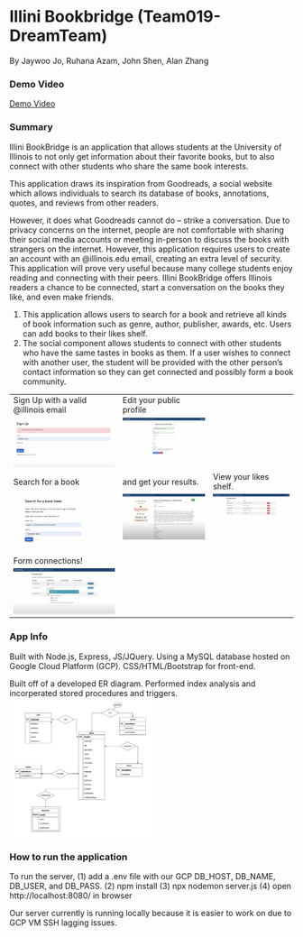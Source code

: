 # Illini Bookbridge (Team019-DreamTeam)
By Jaywoo Jo, Ruhana Azam, John Shen, Alan Zhang

### Demo Video
[Demo Video](https://www.youtube.com/watch?v=WaINe_qyNMA&ab_channel=JayJo)

### Summary
Illini BookBridge is an application that allows students at the University of Illinois to not only get
information about their favorite books, but to also connect with other students who share the
same book interests.  

This application draws its inspiration from Goodreads, a social website which allows individuals to
search its database of books, annotations, quotes, and reviews from other readers.

However, it does what Goodreads cannot do – strike a conversation. Due to privacy concerns on
the internet, people are not comfortable with sharing their social media accounts or meeting
in-person to discuss the books with strangers on the internet. However, this application requires
users to create an account with an @illinois.edu email, creating an extra level of security. This
application will prove very useful because many college students enjoy reading and connecting
with their peers. Illini BookBridge offers Illinois readers a chance to be connected, start a
conversation on the books they like, and even make friends.

1. This application allows users to search for a book and retrieve all kinds of book information such
as genre, author, publisher, awards, etc. Users can add books to their likes shelf.
2. The social component allows students to connect with
other students who have the same tastes in books as them. If a user wishes to connect with another user,
the student will be provided with the other person’s contact information so they can get
connected and possibly form a book community.

<table>
  <tr>
    <td> Sign Up with a valid @illinois email </td>
    <td> Edit your public profile </td>
  </tr>
  <tr>
    <td valign="top"><img src="Images/Sign Up.png"></td>
    <td valign="top"><img src="Images/Profile1.png"></td>
  </tr>

  <tr>
    <td> Search for a book </td>
    <td> and get your results. </td>
    <td> View your likes shelf. </td>
  </tr>
  <tr>
    <td valign="top"><img src="Images/Search1.png" style="width:75%;"></td>
    <td valign="top"><img src="Images/Search2.png"></td>
    <td valign="top"><img src="Images/Likes.png"></td>
  </tr>

  <tr>
    <td> Form connections! </td>
  </tr>
  <tr>
    <td valign="top"><img src="Images/Connections.png"></td>
  </tr>
 </table>



### App Info
Built with Node.js, Express, JS/JQuery. Using a MySQL database hosted on Google Cloud Platform (GCP). CSS/HTML/Bootstrap for front-end. 

Built off of a developed ER diagram. Performed index analysis and incorperated stored procedures and triggers.
    <tr>
        <td valign="top"><img src="Images/ERDiagram.png" style="width:50%;"></td>
    </tr>

### How to run the application
To run the server, (1) add a .env file with our GCP DB_HOST, DB_NAME, DB_USER, and DB_PASS. (2) npm install (3) npx nodemon server.js (4) open http://localhost:8080/ in browser

Our server currently is running locally because it is easier to work on due to GCP VM SSH lagging issues. 
